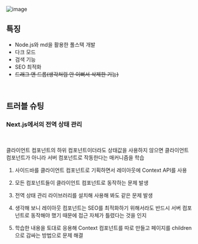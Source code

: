 ![image](https://github.com/jhchoi1182/jihyeon_blog/assets/116577489/7ddca504-e73d-4f64-8f75-a52a1f866c8e)

## 특징
* Node.js와 md을 활용한 풀스택 개발
* 다크 모드
* 검색 기능
* SEO 최적화
* ~~드래그 앤 드롭(생각처럼 안 이뻐서 삭제한 기능)~~

<br>

## 트러블 슈팅

### Next.js에서의 전역 상태 관리

<br>

클라이언트 컴포넌트의 하위 컴포넌트이더라도 상태값을 사용하지 않으면 클라이언트 컴포넌트가 아니라 서버 컴포넌트로 작동한다는 매커니즘을 학습

1. 사이드바를 클라이언트 컴포넌트로 기획하면서 레이아웃에 Context API를 사용

2. 모든 컴포넌트들이 클라이언트 컴포넌트로 동작하는 문제 발생

3. 전역 상태 관리 라이브러리를 설치해 사용해 봐도 같은 문제 발생

4. 생각해 보니 레이아웃 컴포넌트는 SEO를 최적화하기 위해서라도 반드시 서버 컴포넌트로 동작해야 했기 때문에 접근 자체가 틀렸다는 것을 인지

5. 학습한 내용을 토대로 응용해 Context 컴포넌트를 따로 만들고 페이지를 children으로 감싸는 방법으로 문제 해결


